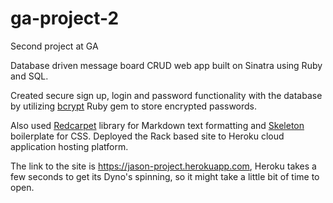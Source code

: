 # ga-project-2
Second project at GA

Database driven message board CRUD web app built on Sinatra using Ruby and SQL. 

Created secure sign up, login and password functionality with the database by utilizing [bcrypt](http://bcrypt-ruby.rubyforge.org) Ruby gem to store encrypted passwords. 

Also used [Redcarpet](https://github.com/vmg/redcarpet) library for Markdown text formatting and [Skeleton](http://getskeleton.com) boilerplate for CSS. Deployed the Rack based site to Heroku cloud application hosting platform.

The link to the site is https://jason-project.herokuapp.com, Heroku takes a few seconds to get its Dyno's spinning, so it might take a little bit of time to open.
